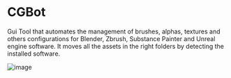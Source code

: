 # CGBot

Gui Tool that automates the management of brushes, alphas, textures and others configurations for Blender, Zbrush, Substance Painter and Unreal engine software. It moves all the assets in the right folders by detecting the installed software.


![image](https://user-images.githubusercontent.com/37984399/192096062-1ce45e3f-95d5-46bf-8098-efa8855e9020.png)
